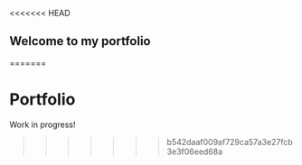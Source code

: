 <<<<<<< HEAD
## Welcome to my portfolio



=======
# Portfolio
Work in progress!
>>>>>>> b542daaf009af729ca57a3e27fcb3e3f06eed68a
